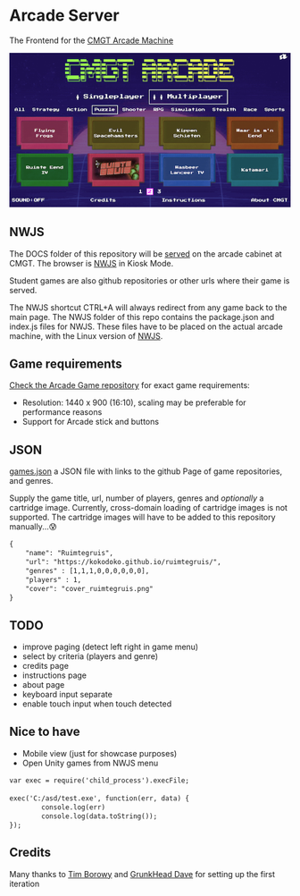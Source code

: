 # Arcade Server

The Frontend for the [CMGT Arcade Machine](https://hr-cmgt.github.io/arcade-server/)

![screenshot](./docs/images/screenshot.png)

## NWJS

The DOCS folder of this repository will be [served](https://hr-cmgt.github.io/arcade-server/) on the arcade cabinet at CMGT. The browser is [NWJS](http://docs.nwjs.io/en/latest/For%20Users/Getting%20Started/#get-nwjs) in Kiosk Mode.

Student games are also github repositories or other urls where their game is served.

The NWJS shortcut CTRL+A will always redirect from any game back to the main page. The NWJS folder of this repo contains the package.json and index.js files for NWJS. These files have to be placed on the actual arcade machine, with the Linux version of [NWJS](https://nwjs.io/downloads/).

## Game requirements

[Check the Arcade Game repository](https://github.com/HR-CMGT/arcade-game) for exact game requirements:

- Resolution: 1440 x 900 (16:10), scaling may be preferable for performance reasons
- Support for Arcade stick and buttons

## JSON

[games.json](./docs/data/games.json) a JSON file with links to the github Page of game repositories, and genres.

Supply the game title, url, number of players, genres and *optionally* a cartridge image. Currently, cross-domain loading of cartridge images is not supported. The cartridge images will have to be added to this repository manually...😰

```
{
    "name": "Ruimtegruis",
    "url": "https://kokodoko.github.io/ruimtegruis/",
    "genres" : [1,1,1,0,0,0,0,0,0],
    "players" : 1,
    "cover": "cover_ruimtegruis.png"
}
```

## TODO

- improve paging (detect left right in game menu)
- select by criteria (players and genre)
- credits page
- instructions page
- about page
- keyboard input separate
- enable touch input when touch detected

## Nice to have

- Mobile view (just for showcase purposes)
- Open Unity games from NWJS menu
```
var exec = require('child_process').execFile;

exec('C:/asd/test.exe', function(err, data) {  
        console.log(err)
        console.log(data.toString());                       
});
```

## Credits

Many thanks to [Tim Borowy](https://github.com/TimBorowy) and [GrunkHead Dave](https://github.com/Grunkhead) for setting up the first iteration
